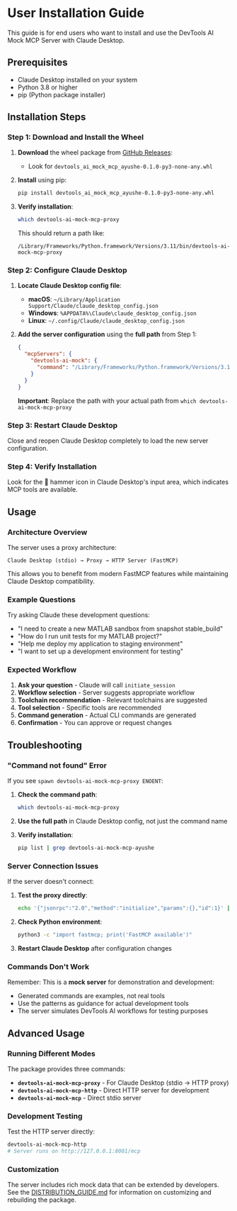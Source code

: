 # User Installation Guide

This guide is for end users who want to install and use the DevTools AI Mock MCP Server with Claude Desktop.

## Prerequisites

- Claude Desktop installed on your system
- Python 3.8 or higher
- pip (Python package installer)

## Installation Steps

### Step 1: Download and Install the Wheel

1. **Download** the wheel package from [GitHub Releases](https://github.com/yourusername/devtools-mock-mcp/releases):
   - Look for `devtools_ai_mock_mcp_ayushe-0.1.0-py3-none-any.whl`

2. **Install** using pip:
   ```bash
   pip install devtools_ai_mock_mcp_ayushe-0.1.0-py3-none-any.whl
   ```

3. **Verify installation**:
   ```bash
   which devtools-ai-mock-mcp-proxy
   ```
   This should return a path like:
   ```
   /Library/Frameworks/Python.framework/Versions/3.11/bin/devtools-ai-mock-mcp-proxy
   ```

### Step 2: Configure Claude Desktop

1. **Locate Claude Desktop config file**:
   - **macOS**: `~/Library/Application Support/Claude/claude_desktop_config.json`
   - **Windows**: `%APPDATA%\Claude\claude_desktop_config.json`
   - **Linux**: `~/.config/Claude/claude_desktop_config.json`

2. **Add the server configuration** using the **full path** from Step 1:
   ```json
   {
     "mcpServers": {
       "devtools-ai-mock": {
         "command": "/Library/Frameworks/Python.framework/Versions/3.11/bin/devtools-ai-mock-mcp-proxy"
       }
     }
   }
   ```
   
   **Important**: Replace the path with your actual path from `which devtools-ai-mock-mcp-proxy`

### Step 3: Restart Claude Desktop

Close and reopen Claude Desktop completely to load the new server configuration.

### Step 4: Verify Installation

Look for the 🔨 hammer icon in Claude Desktop's input area, which indicates MCP tools are available.

## Usage

### Architecture Overview

The server uses a proxy architecture:
```
Claude Desktop (stdio) → Proxy → HTTP Server (FastMCP)
```

This allows you to benefit from modern FastMCP features while maintaining Claude Desktop compatibility.

### Example Questions

Try asking Claude these development questions:

- "I need to create a new MATLAB sandbox from snapshot stable_build"
- "How do I run unit tests for my MATLAB project?"
- "Help me deploy my application to staging environment"
- "I want to set up a development environment for testing"

### Expected Workflow

1. **Ask your question** - Claude will call `initiate_session`
2. **Workflow selection** - Server suggests appropriate workflow
3. **Toolchain recommendation** - Relevant toolchains are suggested
4. **Tool selection** - Specific tools are recommended
5. **Command generation** - Actual CLI commands are generated
6. **Confirmation** - You can approve or request changes

## Troubleshooting

### "Command not found" Error

If you see `spawn devtools-ai-mock-mcp-proxy ENOENT`:

1. **Check the command path**:
   ```bash
   which devtools-ai-mock-mcp-proxy
   ```

2. **Use the full path** in Claude Desktop config, not just the command name

3. **Verify installation**:
   ```bash
   pip list | grep devtools-ai-mock-mcp-ayushe
   ```

### Server Connection Issues

If the server doesn't connect:

1. **Test the proxy directly**:
   ```bash
   echo '{"jsonrpc":"2.0","method":"initialize","params":{},"id":1}' | devtools-ai-mock-mcp-proxy
   ```

2. **Check Python environment**:
   ```bash
   python3 -c "import fastmcp; print('FastMCP available')"
   ```

3. **Restart Claude Desktop** after configuration changes

### Commands Don't Work

Remember: This is a **mock server** for demonstration and development:

- Generated commands are examples, not real tools
- Use the patterns as guidance for actual development tools
- The server simulates DevTools AI workflows for testing purposes

## Advanced Usage

### Running Different Modes

The package provides three commands:

- **`devtools-ai-mock-mcp-proxy`** - For Claude Desktop (stdio → HTTP proxy)
- **`devtools-ai-mock-mcp-http`** - Direct HTTP server for development
- **`devtools-ai-mock-mcp`** - Direct stdio server

### Development Testing

Test the HTTP server directly:
```bash
devtools-ai-mock-mcp-http
# Server runs on http://127.0.0.1:8001/mcp
```

### Customization

The server includes rich mock data that can be extended by developers. See the [DISTRIBUTION_GUIDE.md](DISTRIBUTION_GUIDE.md) for information on customizing and rebuilding the package.
